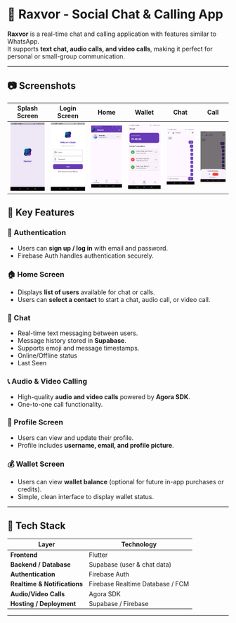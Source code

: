 # 📱 Raxvor - Social Chat & Calling App

**Raxvor** is a real-time chat and calling application with features similar to WhatsApp.  
It supports **text chat, audio calls, and video calls**, making it perfect for personal or small-group communication.

---

## 📷 Screenshots

| Splash Screen | Login Screen | Home | Wallet | Chat | Call |
|------------|------------|------------|------------|---------------|----------------|
| ![](assets/screenshots/ss0.png) | ![](assets/screenshots/ss1.png) | ![](assets/screenshots/ss2.png) | ![](assets/screenshots/ss3.png) | ![](assets/screenshots/ss5.png) | ![](assets/screenshots/ss6.png) |


## 🚀 Key Features

### 🔑 Authentication
- Users can **sign up / log in** with email and password.  
- Firebase Auth handles authentication securely.  

### 🏠 Home Screen
- Displays **list of users** available for chat or calls.  
- Users can **select a contact** to start a chat, audio call, or video call.  

### 💬 Chat
- Real-time text messaging between users.  
- Message history stored in **Supabase**.  
- Supports emoji and message timestamps.
- Online/Offline status
- Last Seen 

### 📞 Audio & Video Calling
- High-quality **audio and video calls** powered by **Agora SDK**.  
- One-to-one call functionality.  

### 👤 Profile Screen
- Users can view and update their profile.  
- Profile includes **username, email, and profile picture**.  

### 💰 Wallet Screen
- Users can view **wallet balance** (optional for future in-app purchases or credits).  
- Simple, clean interface to display wallet status.  

---

## 🧰 Tech Stack

| Layer | Technology |
|-------|------------|
| **Frontend** | Flutter |
| **Backend / Database** | Supabase (user & chat data) |
| **Authentication** | Firebase Auth |
| **Realtime & Notifications** | Firebase Realtime Database / FCM |
| **Audio/Video Calls** | Agora SDK |
| **Hosting / Deployment** | Supabase / Firebase |

---
